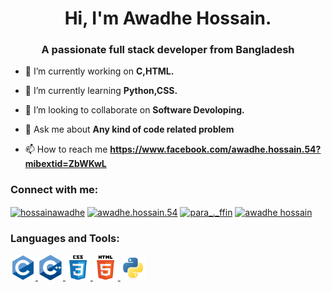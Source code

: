 <h1 align="center">Hi, I'm Awadhe Hossain.</h1>
<h3 align="center">A passionate full stack developer from Bangladesh</h3>

- 🔭 I’m currently working on **C,HTML.**

- 🌱 I’m currently learning **Python,CSS.**

- 👯 I’m looking to collaborate on **Software Devoloping.**

- 💬 Ask me about **Any kind of code related problem**

- 📫 How to reach me **https://www.facebook.com/awadhe.hossain.54?mibextid=ZbWKwL**

<h3 align="left">Connect with me:</h3>
<p align="left">
<a href="https://twitter.com/hossainawadhe" target="blank"><img align="center" src="https://raw.githubusercontent.com/rahuldkjain/github-profile-readme-generator/master/src/images/icons/Social/twitter.svg" alt="hossainawadhe" height="30" width="40" /></a>
<a href="https://fb.com/awadhe.hossain.54" target="blank"><img align="center" src="https://raw.githubusercontent.com/rahuldkjain/github-profile-readme-generator/master/src/images/icons/Social/facebook.svg" alt="awadhe.hossain.54" height="30" width="40" /></a>
<a href="https://instagram.com/para_._ffin" target="blank"><img align="center" src="https://raw.githubusercontent.com/rahuldkjain/github-profile-readme-generator/master/src/images/icons/Social/instagram.svg" alt="para_._ffin" height="30" width="40" /></a>
<a href="https://www.youtube.com/c/awadhe hossain" target="blank"><img align="center" src="https://raw.githubusercontent.com/rahuldkjain/github-profile-readme-generator/master/src/images/icons/Social/youtube.svg" alt="awadhe hossain" height="30" width="40" /></a>
</p>

<h3 align="left">Languages and Tools:</h3>
<p align="left"> <a href="https://www.cprogramming.com/" target="_blank" rel="noreferrer"> <img src="https://raw.githubusercontent.com/devicons/devicon/master/icons/c/c-original.svg" alt="c" width="40" height="40"/> </a> <a href="https://www.w3schools.com/cpp/" target="_blank" rel="noreferrer"> <img src="https://raw.githubusercontent.com/devicons/devicon/master/icons/cplusplus/cplusplus-original.svg" alt="cplusplus" width="40" height="40"/> </a> <a href="https://www.w3schools.com/css/" target="_blank" rel="noreferrer"> <img src="https://raw.githubusercontent.com/devicons/devicon/master/icons/css3/css3-original-wordmark.svg" alt="css3" width="40" height="40"/> </a> <a href="https://www.w3.org/html/" target="_blank" rel="noreferrer"> <img src="https://raw.githubusercontent.com/devicons/devicon/master/icons/html5/html5-original-wordmark.svg" alt="html5" width="40" height="40"/> </a> <a href="https://www.python.org" target="_blank" rel="noreferrer"> <img src="https://raw.githubusercontent.com/devicons/devicon/master/icons/python/python-original.svg" alt="python" width="40" height="40"/> </a> </p>
